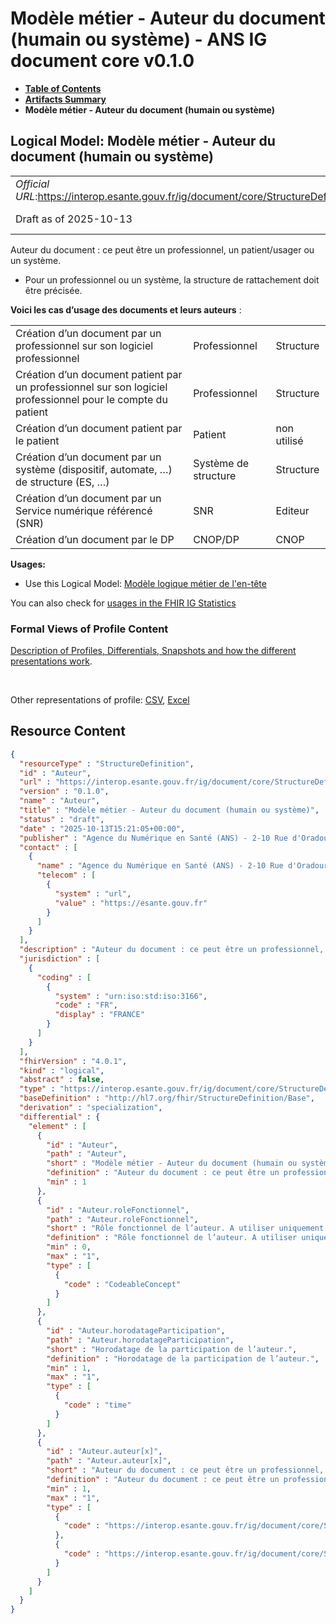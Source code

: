 # Modèle métier - Auteur du document (humain ou système) - ANS IG document core v0.1.0

* [**Table of Contents**](toc.md)
* [**Artifacts Summary**](artifacts.md)
* **Modèle métier - Auteur du document (humain ou système)**

## Logical Model: Modèle métier - Auteur du document (humain ou système) 

| | |
| :--- | :--- |
| *Official URL*:https://interop.esante.gouv.fr/ig/document/core/StructureDefinition/Auteur | *Version*:0.1.0 |
| Draft as of 2025-10-13 | *Computable Name*:Auteur |

 
Auteur du document : ce peut être un professionnel, un patient/usager ou un système. 
* Pour un professionnel ou un système, la structure de rattachement doit être précisée.
 

**Voici les cas d’usage des documents et leurs auteurs** :

| | | |
| :--- | :--- | :--- |
| Création d’un document par un professionnel sur son logiciel professionnel | Professionnel | Structure |
| Création d’un document patient par un professionnel sur son logiciel professionnel pour le compte du patient | Professionnel | Structure |
| Création d’un document patient par le patient | Patient | non utilisé |
| Création d’un document par un système (dispositif, automate, …) de structure (ES, …) | Système de structure | Structure |
| Création d’un document par un Service numérique référencé (SNR) | SNR | Editeur |
| Création d’un document par le DP | CNOP/DP | CNOP |

**Usages:**

* Use this Logical Model: [Modèle logique métier de l'en-tête](StructureDefinition-EnteteDocument.md)

You can also check for [usages in the FHIR IG Statistics](https://packages2.fhir.org/xig/ans.document.fr.core|current/StructureDefinition/Auteur)

### Formal Views of Profile Content

 [Description of Profiles, Differentials, Snapshots and how the different presentations work](http://build.fhir.org/ig/FHIR/ig-guidance/readingIgs.html#structure-definitions). 

 

Other representations of profile: [CSV](StructureDefinition-Auteur.csv), [Excel](StructureDefinition-Auteur.xlsx) 



## Resource Content

```json
{
  "resourceType" : "StructureDefinition",
  "id" : "Auteur",
  "url" : "https://interop.esante.gouv.fr/ig/document/core/StructureDefinition/Auteur",
  "version" : "0.1.0",
  "name" : "Auteur",
  "title" : "Modèle métier - Auteur du document (humain ou système)",
  "status" : "draft",
  "date" : "2025-10-13T15:21:05+00:00",
  "publisher" : "Agence du Numérique en Santé (ANS) - 2-10 Rue d'Oradour-sur-Glane, 75015 Paris",
  "contact" : [
    {
      "name" : "Agence du Numérique en Santé (ANS) - 2-10 Rue d'Oradour-sur-Glane, 75015 Paris",
      "telecom" : [
        {
          "system" : "url",
          "value" : "https://esante.gouv.fr"
        }
      ]
    }
  ],
  "description" : "Auteur du document : ce peut être un professionnel, un patient/usager ou un système. \n- Pour un professionnel ou un système, la structure de rattachement doit être précisée.",
  "jurisdiction" : [
    {
      "coding" : [
        {
          "system" : "urn:iso:std:iso:3166",
          "code" : "FR",
          "display" : "FRANCE"
        }
      ]
    }
  ],
  "fhirVersion" : "4.0.1",
  "kind" : "logical",
  "abstract" : false,
  "type" : "https://interop.esante.gouv.fr/ig/document/core/StructureDefinition/Auteur",
  "baseDefinition" : "http://hl7.org/fhir/StructureDefinition/Base",
  "derivation" : "specialization",
  "differential" : {
    "element" : [
      {
        "id" : "Auteur",
        "path" : "Auteur",
        "short" : "Modèle métier - Auteur du document (humain ou système)",
        "definition" : "Auteur du document : ce peut être un professionnel, un patient/usager ou un système. \n- Pour un professionnel ou un système, la structure de rattachement doit être précisée.",
        "min" : 1
      },
      {
        "id" : "Auteur.roleFonctionnel",
        "path" : "Auteur.roleFonctionnel",
        "short" : "Rôle fonctionnel de l’auteur. A utiliser uniquement si l'auteur est un professionnel.",
        "definition" : "Rôle fonctionnel de l’auteur. A utiliser uniquement si l'auteur est un professionnel.",
        "min" : 0,
        "max" : "1",
        "type" : [
          {
            "code" : "CodeableConcept"
          }
        ]
      },
      {
        "id" : "Auteur.horodatageParticipation",
        "path" : "Auteur.horodatageParticipation",
        "short" : "Horodatage de la participation de l’auteur.",
        "definition" : "Horodatage de la participation de l’auteur.",
        "min" : 1,
        "max" : "1",
        "type" : [
          {
            "code" : "time"
          }
        ]
      },
      {
        "id" : "Auteur.auteur[x]",
        "path" : "Auteur.auteur[x]",
        "short" : "Auteur du document : ce peut être un professionnel, un patient/usager ou un système. Pour un professionnel ou un système, la structure de rattachement doit être précisée.",
        "definition" : "Auteur du document : ce peut être un professionnel, un patient/usager ou un système. Pour un professionnel ou un système, la structure de rattachement doit être précisée.",
        "min" : 1,
        "max" : "1",
        "type" : [
          {
            "code" : "https://interop.esante.gouv.fr/ig/document/core/StructureDefinition/PersonneStructureAuteur"
          },
          {
            "code" : "https://interop.esante.gouv.fr/ig/document/core/StructureDefinition/SystemeStructureAuteur"
          }
        ]
      }
    ]
  }
}

```
